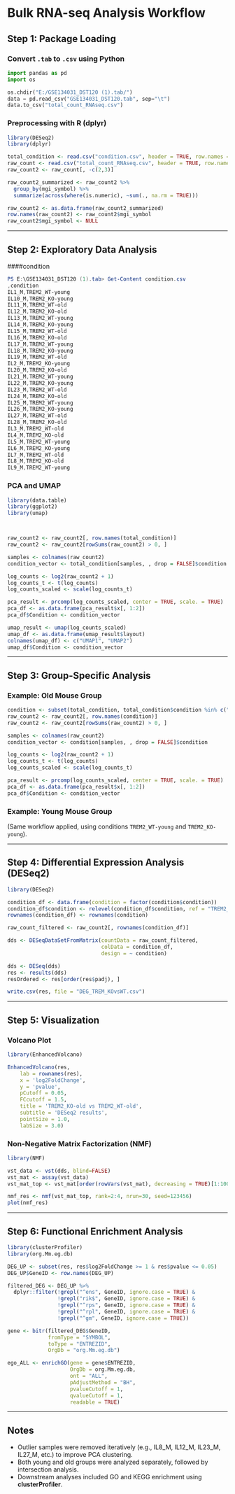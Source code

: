 # Bulk RNA-seq Analysis Workflow

## Step 1: Package Loading

### Convert `.tab` to `.csv` using Python

```python
import pandas as pd
import os

os.chdir("E:/GSE134031_DST120 (1).tab/")
data = pd.read_csv("GSE134031_DST120.tab", sep="\t")
data.to_csv("total_count_RNAseq.csv")
```

### Preprocessing with R (dplyr)

```R
library(DESeq2)
library(dplyr)

total_condition <- read.csv("condition.csv", header = TRUE, row.names = 1)
raw_count <- read.csv("total_count_RNAseq.csv", header = TRUE, row.names = 1)
raw_count2 <- raw_count[, -c(2,3)]

raw_count2_summarized <- raw_count2 %>%
  group_by(mgi_symbol) %>%
  summarize(across(where(is.numeric), ~sum(., na.rm = TRUE)))

raw_count2 <- as.data.frame(raw_count2_summarized)
row.names(raw_count2) <- raw_count2$mgi_symbol
raw_count2$mgi_symbol <- NULL
```

---

## Step 2: Exploratory Data Analysis





####condition
```powershell
PS E:\GSE134031_DST120 (1).tab> Get-Content condition.csv
,condition
IL1_M,TREM2_WT-young
IL10_M,TREM2_KO-young
IL11_M,TREM2_WT-old
IL12_M,TREM2_KO-old
IL13_M,TREM2_WT-young
IL14_M,TREM2_KO-young
IL15_M,TREM2_WT-old
IL16_M,TREM2_KO-old
IL17_M,TREM2_WT-young
IL18_M,TREM2_KO-young
IL19_M,TREM2_WT-old
IL2_M,TREM2_KO-young
IL20_M,TREM2_KO-old
IL21_M,TREM2_WT-young
IL22_M,TREM2_KO-young
IL23_M,TREM2_WT-old
IL24_M,TREM2_KO-old
IL25_M,TREM2_WT-young
IL26_M,TREM2_KO-young
IL27_M,TREM2_WT-old
IL28_M,TREM2_KO-old
IL3_M,TREM2_WT-old
IL4_M,TREM2_KO-old
IL5_M,TREM2_WT-young
IL6_M,TREM2_KO-young
IL7_M,TREM2_WT-old
IL8_M,TREM2_KO-old
IL9_M,TREM2_WT-young


```

### PCA and UMAP

```R
library(data.table)
library(ggplot2)
library(umap)



raw_count2 <- raw_count2[, row.names(total_condition)]
raw_count2 <- raw_count2[rowSums(raw_count2) > 0, ]

samples <- colnames(raw_count2)
condition_vector <- total_condition[samples, , drop = FALSE]$condition

log_counts <- log2(raw_count2 + 1)
log_counts_t <- t(log_counts)
log_counts_scaled <- scale(log_counts_t)

pca_result <- prcomp(log_counts_scaled, center = TRUE, scale. = TRUE)
pca_df <- as.data.frame(pca_result$x[, 1:2])
pca_df$Condition <- condition_vector

umap_result <- umap(log_counts_scaled)
umap_df <- as.data.frame(umap_result$layout)
colnames(umap_df) <- c("UMAP1", "UMAP2")
umap_df$Condition <- condition_vector
```

---

## Step 3: Group-Specific Analysis

### Example: Old Mouse Group

```R
condition <- subset(total_condition, total_condition$condition %in% c("TREM2_WT-old", "TREM2_KO-old"))
raw_count2 <- raw_count2[, row.names(condition)]
raw_count2 <- raw_count2[rowSums(raw_count2) > 0, ]

samples <- colnames(raw_count2)
condition_vector <- condition[samples, , drop = FALSE]$condition

log_counts <- log2(raw_count2 + 1)
log_counts_t <- t(log_counts)
log_counts_scaled <- scale(log_counts_t)

pca_result <- prcomp(log_counts_scaled, center = TRUE, scale. = TRUE)
pca_df <- as.data.frame(pca_result$x[, 1:2])
pca_df$Condition <- condition_vector
```

### Example: Young Mouse Group

(Same workflow applied, using conditions `TREM2_WT-young` and `TREM2_KO-young`).

---

## Step 4: Differential Expression Analysis (DESeq2)

```R
library(DESeq2)

condition_df <- data.frame(condition = factor(condition$condition))
condition_df$condition <- relevel(condition_df$condition, ref = "TREM2_WT-old")
rownames(condition_df) <- rownames(condition)

raw_count_filtered <- raw_count2[, rownames(condition_df)]

dds <- DESeqDataSetFromMatrix(countData = raw_count_filtered,
                              colData = condition_df,
                              design = ~ condition)

dds <- DESeq(dds)
res <- results(dds)
resOrdered <- res[order(res$padj), ]

write.csv(res, file = "DEG_TREM_KOvsWT.csv")
```

---

## Step 5: Visualization

### Volcano Plot

```R
library(EnhancedVolcano)

EnhancedVolcano(res,
    lab = rownames(res),
    x = 'log2FoldChange',
    y = 'pvalue',
    pCutoff = 0.05,
    FCcutoff = 1.5,
    title = 'TREM2_KO-old vs TREM2_WT-old',
    subtitle = 'DESeq2 results',
    pointSize = 1.0,
    labSize = 3.0)
```

### Non-Negative Matrix Factorization (NMF)

```R
library(NMF)

vst_data <- vst(dds, blind=FALSE)
vst_mat <- assay(vst_data)
vst_mat_top <- vst_mat[order(rowVars(vst_mat), decreasing = TRUE)[1:1000], ]

nmf_res <- nmf(vst_mat_top, rank=2:4, nrun=30, seed=123456)
plot(nmf_res)
```

---

## Step 6: Functional Enrichment Analysis

```R
library(clusterProfiler)
library(org.Mm.eg.db)

DEG_UP <- subset(res, res$log2FoldChange >= 1 & res$pvalue <= 0.05)
DEG_UP$GeneID <- row.names(DEG_UP)

filtered_DEG <- DEG_UP %>%
  dplyr::filter(!grepl("^ens", GeneID, ignore.case = TRUE) &
                !grepl("rik$", GeneID, ignore.case = TRUE) &
                !grepl("^rps", GeneID, ignore.case = TRUE) &
                !grepl("^rpl", GeneID, ignore.case = TRUE) &
                !grepl("^gm", GeneID, ignore.case = TRUE))

gene <- bitr(filtered_DEG$GeneID,
             fromType = "SYMBOL",
             toType = "ENTREZID",
             OrgDb = "org.Mm.eg.db")

ego_ALL <- enrichGO(gene = gene$ENTREZID,
                    OrgDb = org.Mm.eg.db,
                    ont = "ALL",
                    pAdjustMethod = "BH",
                    pvalueCutoff = 1,
                    qvalueCutoff = 1,
                    readable = TRUE)
```

---

## Notes

* Outlier samples were removed iteratively (e.g., IL8\_M, IL12\_M, IL23\_M, IL27\_M, etc.) to improve PCA clustering.
* Both young and old groups were analyzed separately, followed by intersection analysis.
* Downstream analyses included GO and KEGG enrichment using **clusterProfiler**.
